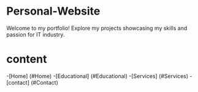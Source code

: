 # Personal-Website
Welcome to my portfolio! Explore my projects showcasing my skills and passion for IT industry.
# content
  -[Home] (#Home)
  -[Educational] (#Educational)
  -[Services] (#Services)
  -[contact] (#Contact)
